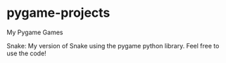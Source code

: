 # pygame-projects
My Pygame Games

Snake:
My version of Snake using the pygame python library. Feel free to use the code!
